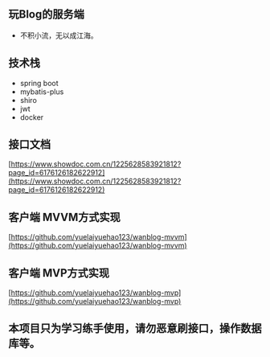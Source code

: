 ## 玩Blog的服务端
- 不积小流，无以成江海。

## 技术栈
- spring boot
- mybatis-plus
- shiro
- jwt
- docker

## 接口文档
[https://www.showdoc.com.cn/1225628583921812?page_id=6176126182622912](https://www.showdoc.com.cn/1225628583921812?page_id=6176126182622912)

## 客户端 MVVM方式实现
[https://github.com/yuelaiyuehao123/wanblog-mvvm](https://github.com/yuelaiyuehao123/wanblog-mvvm)

## 客户端 MVP方式实现
[https://github.com/yuelaiyuehao123/wanblog-mvp](https://github.com/yuelaiyuehao123/wanblog-mvp)

## 本项目只为学习练手使用，请勿恶意刷接口，操作数据库等。
